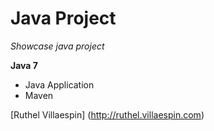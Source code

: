 # Java Project

*Showcase java project*

**Java 7**

* Java Application
* Maven

[Ruthel Villaespin] (http://ruthel.villaespin.com)
